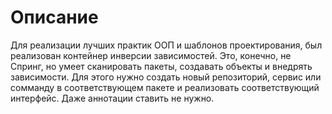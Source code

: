 # Описание

Для реализации лучших практик ООП и шаблонов проектирования, был реализован контейнер 
инверсии зависимостей. Это, конечно, не Спринг, но умеет сканировать пакеты, создавать
объекты и внедрять зависимости. Для этого нужно создать новый репозиторий, сервис или
сомманду в соответствующем пакете и реализовать соответствующий интерфейс. 
Даже аннотации ставить не нужно.